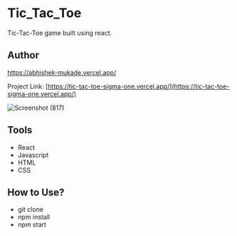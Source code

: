 # Tic_Tac_Toe
Tic-Tac-Toe game built using react.

## Author
https://abhishek-mukade.vercel.app/

Project Link: [https://tic-tac-toe-sigma-one.vercel.app/](https://tic-tac-toe-sigma-one.vercel.app/)

![Screenshot (817)](https://user-images.githubusercontent.com/87421921/149288856-ec93b710-d994-4551-84a2-c5969cbb69e6.png)

## Tools

- React
- Javascript
- HTML
- CSS

## How to Use?
- git clone
- npm install
- npm start
